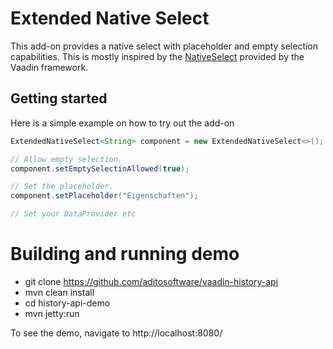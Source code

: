 # Extended Native Select

This add-on provides a native select with placeholder and empty selection capabilities. This is mostly inspired by the [NativeSelect](https://vaadin.com/docs/v8/framework/components/components-nativeselect.html) provided by the Vaadin framework.

## Getting started

Here is a simple example on how to try out the add-on

```java
ExtendedNativeSelect<String> component = new ExtendedNativeSelect<>();

// Allow empty selection.
component.setEmptySelectinAllowed(true);

// Set the placeholder.
component.setPlaceholder("Eigenschaften");

// Set your DataProvider etc
```

# Building and running demo

- git clone https://github.com/aditosoftware/vaadin-history-api
- mvn clean install
- cd history-api-demo
- mvn jetty:run

To see the demo, navigate to http://localhost:8080/

